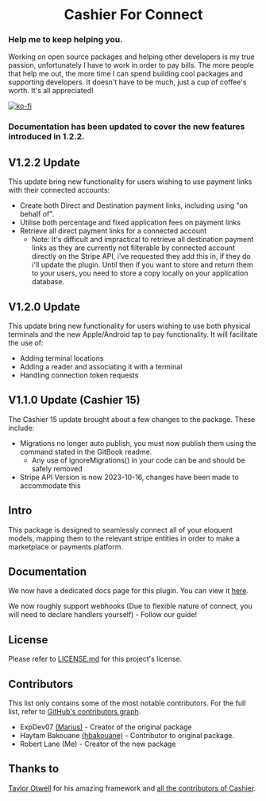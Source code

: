 <h1 align=center>
	Cashier For Connect
</h1>

### Help me to keep helping you.
Working on open source packages and helping other developers is my true passion, unfortunately I have to work in order to pay bills. The more people that help me out, the more time I can spend building cool packages and supporting developers. It doesn't have to be much, just a cup of coffee's worth. It's all appreciated!

[![ko-fi](https://ko-fi.com/img/githubbutton_sm.svg)](https://ko-fi.com/E1E0ZF7W0)

### Documentation has been updated to cover the new features introduced in 1.2.2.

## V1.2.2 Update
This update bring new functionality for users wishing to use payment links with their connected accounts:
- Create both Direct and Destination payment links, including using "on behalf of".
- Utilise both percentage and fixed application fees on payment links
- Retrieve all direct payment links for a connected account
  - Note: It's difficult and impractical to retrieve all destination payment links as they are currently not filterable by connected account directly on the Stripe API, i've requested they add this in, if they do i'll update the plugin. Until then if you want to store and return them to your users, you need to store a copy locally on your application database.

## V1.2.0 Update
This update bring new functionality for users wishing to use both physical terminals and the new Apple/Android tap to pay functionality. It will facilitate the use of:
- Adding terminal locations
- Adding a reader and associating it with a terminal
- Handling connection token requests

## V1.1.0 Update (Cashier 15)
The Cashier 15 update brought about a few changes to the package. These include:

- Migrations no longer auto publish, you must now publish them using the command stated in the GitBook readme.
  - Any use of ignoreMigrations() in your code can be and should be safely removed
- Stripe API Version is now 2023-10-16, changes have been made to accommodate this

## Intro

This package is designed to seamlessly connect all of your eloquent models, mapping them to the relevant stripe entities in order to make a marketplace or payments platform.

## Documentation

We now have a dedicated docs page for this plugin. You can view it [here](https://updev-1.gitbook.io/cashier-for-connect/).

We now roughly support webhooks (Due to flexible nature of connect, you will need to declare handlers yourself) - Follow our guide!

## License

Please refer to [LICENSE.md](https://github.com/l4nos/laravel-cashier-stripe-connect/blob/main/LICENSE) for this project's license.

## Contributors

This list only contains some of the most notable contributors. For the full list, refer to [GitHub's contributors graph](https://github.com/l4nos/laravel-cashier-stripe-connect/graphs/contributors).
* ExpDev07 [(Marius)](https://github.com/ExpDev07) - Creator of the original package
* Haytam Bakouane [(hbakouane)](https://github.com/hbakouane) - Contributor to original package.
* Robert Lane (Me) - Creator of the new package

## Thanks to

[Taylor Otwell](https://twitter.com/taylorotwell) for his amazing framework and [all the contributors of Cashier](https://github.com/laravel/cashier-stripe/graphs/contributors).
